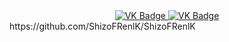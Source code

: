 <div id="badges" align="center">
  <a href="https://vk.com/shizofrenik0">
    <img src="https://img.shields.io/badge/VK-blue?style=for-the-badge&logo=VK&logoColor=white" alt="VK Badge"/>
  </a>

  <a href= "https://mail.google.com/mail/u/0/#inbox">
    <img src = "https://img.shields.io/badge/EMAIL-red?style=for-the-badge&logo=Gmail&logoColor=white" alt="VK Badge"/>
  </a>
</div>
https://github.com/ShizoFRenlK/ShizoFRenlK
<div id ="viewprof" align="center">
  <img src = "https://komarev.com/ghpvc/?username=ShizoFRenlK&style=flat-square" alt ""/>
</div>



